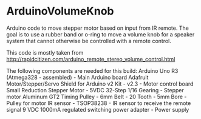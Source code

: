 # ArduinoVolumeKnob
Arduino code to move stepper motor based on input from IR remote.  The goal is to use a rubber band or o-ring to move a volume knob for a speaker system that cannot otherwise be controlled with a remote control.

This code is mostly taken from http://rapidcitizen.com/arduino_remote_stereo_volume_control.html

The following components are needed for this build:
Arduino Uno R3 (Atmega328 - assembled) - Main Arduino board
Adafruit Motor/Stepper/Servo Shield for Arduino v2 Kit - v2.3 - Motor control board
Small Reduction Stepper Motor - 5VDC 32-Step 1/16 Gearing - Stepper motor
Aluminum GT2 Timing Pulley - 6mm Belt - 20 Tooth - 5mm Bore - Pulley for motor
IR sensor - TSOP38238 - IR sensor to receive the remote signal
9 VDC 1000mA regulated switching power adapter - Power supply
